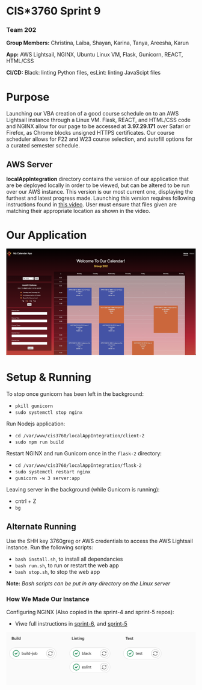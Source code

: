 # CIS*3760 Sprint 9
### Team 202

**Group Members:**
    Christina, Laiba, Shayan, Karina, Tanya, Areesha, Karun

**App:**
AWS Lightsail, NGINX, Ubuntu Linux VM,
Flask, Gunicorn, REACT, HTML/CSS

**CI/CD:**
Black: linting Python files, esLint: linting JavaScipt files

# Purpose

Launching our VBA creation of a good course schedule on to an AWS Lightsail instance through a Linux VM. Flask, REACT, and HTML/CSS code and NGINX allow for our page to be accessed at **3.97.29.171** over Safari or Firefox, as Chrome blocks unsigned HTTPS certificates. Our course scheduler allows for F22 and W23 course selection, and autofill options for a curated semester schedule.

## AWS Server

**localAppIntegration** directory contains the version of our application that are be deployed locally in order to be viewed, but can be altered to be run over our AWS instance. This version is our most current one, displaying the furthest and latest progress made.
Launching this version requires following instructions found in [this video](https://www.youtube.com/watch?v=7LNl2JlZKHA&feature=youtu.be). User must ensure that files given are matching their appropriate location as shown in the video.

# Our Application
![CIS3760-202](images/scheduler_autofill.png)

# Setup & Running

To stop once gunicorn has been left in the background:
- `pkill gunicorn`
- `sudo systemctl stop nginx`

Run Nodejs application:
- `cd /var/www/cis3760/localAppIntegration/client-2`
- `sudo npm run build`

Restart NGINX and run Gunicorn once in the `flask-2` directory:
- `cd /var/www/cis3760/localAppIntegration/flask-2`
- `sudo systemctl restart nginx`
- `gunicorn -w 3 server:app`

Leaving server in the background (while Gunicorn is running):
- cntrl + Z
- `bg`

## Alternate Running

Use the SHH key 3760greg or AWS credentials to access the AWS Lightsail instance. Run the following scripts:
- `bash install.sh`, to install all dependancies
- `bash run.sh`, to run or restart the web app
- `bash stop.sh`, to stop the web app

**Note:** *Bash scripts can be put in any directory on the Linux server*

### How We Made Our Instance 

Configuring NGINX (Also copied in the sprint-4 and sprint-5 repos):
- Viwe full instructions in [sprint-6](https://gitlab.socs.uoguelph.ca/cis37602/cis3760/-/tree/sprint-6), and [sprint-5](https://gitlab.socs.uoguelph.ca/cis37602/cis3760/-/tree/sprint-5)

![CIS3760-202 Instance](images/ci-cd-linting.png)
